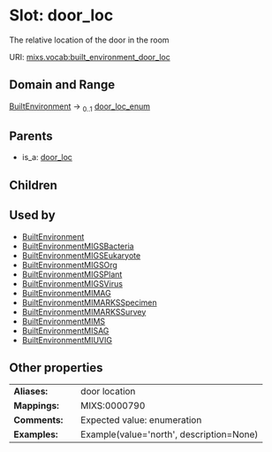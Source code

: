 
# Slot: door_loc


The relative location of the door in the room

URI: [mixs.vocab:built_environment_door_loc](https://w3id.org/mixs/vocab/built_environment_door_loc)


## Domain and Range

[BuiltEnvironment](BuiltEnvironment.md) &#8594;  <sub>0..1</sub> [door_loc_enum](door_loc_enum.md)

## Parents

 *  is_a: [door_loc](door_loc.md)

## Children


## Used by

 * [BuiltEnvironment](BuiltEnvironment.md)
 * [BuiltEnvironmentMIGSBacteria](BuiltEnvironmentMIGSBacteria.md)
 * [BuiltEnvironmentMIGSEukaryote](BuiltEnvironmentMIGSEukaryote.md)
 * [BuiltEnvironmentMIGSOrg](BuiltEnvironmentMIGSOrg.md)
 * [BuiltEnvironmentMIGSPlant](BuiltEnvironmentMIGSPlant.md)
 * [BuiltEnvironmentMIGSVirus](BuiltEnvironmentMIGSVirus.md)
 * [BuiltEnvironmentMIMAG](BuiltEnvironmentMIMAG.md)
 * [BuiltEnvironmentMIMARKSSpecimen](BuiltEnvironmentMIMARKSSpecimen.md)
 * [BuiltEnvironmentMIMARKSSurvey](BuiltEnvironmentMIMARKSSurvey.md)
 * [BuiltEnvironmentMIMS](BuiltEnvironmentMIMS.md)
 * [BuiltEnvironmentMISAG](BuiltEnvironmentMISAG.md)
 * [BuiltEnvironmentMIUVIG](BuiltEnvironmentMIUVIG.md)

## Other properties

|  |  |  |
| --- | --- | --- |
| **Aliases:** | | door location |
| **Mappings:** | | MIXS:0000790 |
| **Comments:** | | Expected value: enumeration |
| **Examples:** | | Example(value='north', description=None) |

